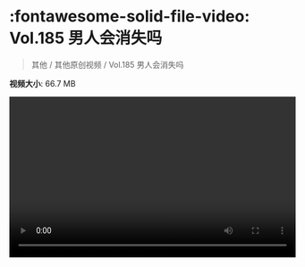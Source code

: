 # :fontawesome-solid-file-video: Vol.185 男人会消失吗

> 其他 / 其他原创视频 / Vol.185 男人会消失吗

**视频大小**: 66.7 MB

<video id="V-4eec70821d754ca18c02685c3359ab08" width="512" height="288" preload="none" playsinline webkit-playsinline></video>